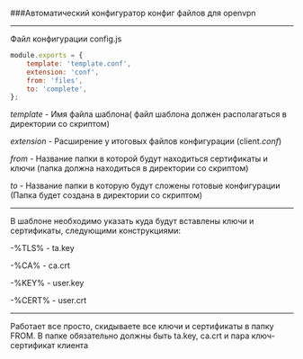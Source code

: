 ###Автоматический конфигуратор конфиг файлов для openvpn
___
Файл конфигурации config.js
```javascript
module.exports = {
    template: 'template.conf',
    extension: 'conf',
    from: 'files',
    to: 'complete',
};
```
*template* - Имя файла шаблона( файл шаблона должен располагаться в директории со скриптом)

*extension* - Расширение у итоговых файлов конфигурации (client._conf_)

*from* - Название папки в которой будут находиться сертификаты и ключи (папка должна находиться в директории со скриптом)

*to* - Название папки в которую будут сложены готовые конфигурации (Папка будет создана в директории со скриптом)

___
В шаблоне необходимо указать куда будут вставлены ключи и сертификаты, следующими конструкциями:

-%TLS% - ta.key

-%CA% - ca.crt

-%KEY% - user.key

-%CERT% - user.crt
___
Работает все просто, скидываете все ключи и сертификаты в папку FROM.
В папке обязательно должны быть ta.key, ca.crt и пара ключ-сертификат клиента